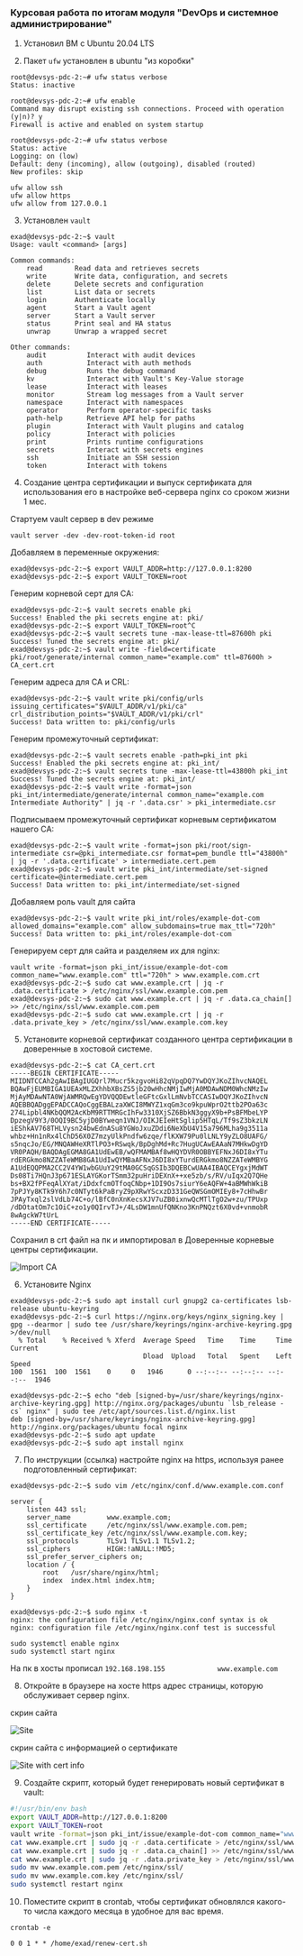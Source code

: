 ### Курсовая работа по итогам модуля "DevOps и системное администрирование"

1. Установил ВМ с Ubuntu 20.04 LTS

2. Пакет `ufw` установлен в ubuntu "из коробки"

```
root@devsys-pdc-2:~# ufw status verbose
Status: inactive

root@devsys-pdc-2:~# ufw enable
Command may disrupt existing ssh connections. Proceed with operation (y|n)? y
Firewall is active and enabled on system startup

root@devsys-pdc-2:~# ufw status verbose
Status: active
Logging: on (low)
Default: deny (incoming), allow (outgoing), disabled (routed)
New profiles: skip

ufw allow ssh
ufw allow https
ufw allow from 127.0.0.1

```

3. Установлен `vault`

```
exad@devsys-pdc-2:~$ vault
Usage: vault <command> [args]

Common commands:
    read        Read data and retrieves secrets
    write       Write data, configuration, and secrets
    delete      Delete secrets and configuration
    list        List data or secrets
    login       Authenticate locally
    agent       Start a Vault agent
    server      Start a Vault server
    status      Print seal and HA status
    unwrap      Unwrap a wrapped secret

Other commands:
    audit          Interact with audit devices
    auth           Interact with auth methods
    debug          Runs the debug command
    kv             Interact with Vault's Key-Value storage
    lease          Interact with leases
    monitor        Stream log messages from a Vault server
    namespace      Interact with namespaces
    operator       Perform operator-specific tasks
    path-help      Retrieve API help for paths
    plugin         Interact with Vault plugins and catalog
    policy         Interact with policies
    print          Prints runtime configurations
    secrets        Interact with secrets engines
    ssh            Initiate an SSH session
    token          Interact with tokens
```

4. Создание центра сертификации и выпуск сертификата для использования его в настройке веб-сервера nginx со сроком жизни 1 мес.

Стартуем vault сервер в dev режиме
```
vault server -dev -dev-root-token-id root
```

Добавляем в переменные окружения:

```
exad@devsys-pdc-2:~$ export VAULT_ADDR=http://127.0.0.1:8200
exad@devsys-pdc-2:~$ export VAULT_TOKEN=root
```

Генерим корневой серт для CA:

```
exad@devsys-pdc-2:~$ vault secrets enable pki
Success! Enabled the pki secrets engine at: pki/
exad@devsys-pdc-2:~$ export VAULT_TOKEN=root^C
exad@devsys-pdc-2:~$ vault secrets tune -max-lease-ttl=87600h pki
Success! Tuned the secrets engine at: pki/
exad@devsys-pdc-2:~$ vault write -field=certificate pki/root/generate/internal common_name="example.com" ttl=87600h > CA_cert.crt
```

Генерим адреса для CA и CRL:

```
exad@devsys-pdc-2:~$ vault write pki/config/urls issuing_certificates="$VAULT_ADDR/v1/pki/ca" crl_distribution_points="$VAULT_ADDR/v1/pki/crl"
Success! Data written to: pki/config/urls
```

Генерим промежуточный сертификат:

```
exad@devsys-pdc-2:~$ vault secrets enable -path=pki_int pki
Success! Enabled the pki secrets engine at: pki_int/
exad@devsys-pdc-2:~$ vault secrets tune -max-lease-ttl=43800h pki_int
Success! Tuned the secrets engine at: pki_int/
exad@devsys-pdc-2:~$ vault write -format=json pki_int/intermediate/generate/internal common_name="example.com Intermediate Authority" | jq -r '.data.csr' > pki_intermediate.csr
```

Подписываем промежуточный сертификат корневым сертификатом нашего CA:

```
exad@devsys-pdc-2:~$ vault write -format=json pki/root/sign-intermediate csr=@pki_intermediate.csr format=pem_bundle ttl="43800h" | jq -r '.data.certificate' > intermediate.cert.pem
exad@devsys-pdc-2:~$ vault write pki_int/intermediate/set-signed certificate=@intermediate.cert.pem
Success! Data written to: pki_int/intermediate/set-signed
```

Добавляем роль vault для сайта

```
exad@devsys-pdc-2:~$ vault write pki_int/roles/example-dot-com allowed_domains="example.com" allow_subdomains=true max_ttl="720h"
Success! Data written to: pki_int/roles/example-dot-com
```

Генерируем серт для сайта и разделяем их для nginx:

```
vault write -format=json pki_int/issue/example-dot-com common_name="www.example.com" ttl="720h" > www.example.com.crt
exad@devsys-pdc-2:~$ sudo cat www.example.crt | jq -r .data.certificate > /etc/nginx/ssl/www.example.com.pem
exad@devsys-pdc-2:~$ sudo cat www.example.crt | jq -r .data.ca_chain[] >> /etc/nginx/ssl/www.example.com.pem
exad@devsys-pdc-2:~$ sudo cat www.example.crt | jq -r .data.private_key > /etc/nginx/ssl/www.example.com.key
```

5. Установите корневой сертификат созданного центра сертификации в доверенные в хостовой системе.

```
exad@devsys-pdc-2:~$ cat CA_cert.crt
-----BEGIN CERTIFICATE-----
MIIDNTCCAh2gAwIBAgIUGQrl7Mucr5kzgvoHi82qVpqDQ7YwDQYJKoZIhvcNAQEL
BQAwFjEUMBIGA1UEAxMLZXhhbXBsZS5jb20wHhcNMjIwMjA0MDAwNDM0WhcNMzIw
MjAyMDAwNTA0WjAWMRQwEgYDVQQDEwtleGFtcGxlLmNvbTCCASIwDQYJKoZIhvcN
AQEBBQADggEPADCCAQoCggEBALzaXWCI8MWYZ1xqGm3co9kpuWprO2ttb2POa63c
274Lipbl4NKbQQM2AcKbM9RTTMRGcIhFw3310XjSZ6BbkN3ggyX9b+PsBFMbeLYP
DpzegV9Y3/0OQI9BC5yjD0BYweqn1VNJ/OIKJEIeHtSglip5HTqL/Tf9sZ3bkzLN
iEShkAV768THLVysn24bwEdnASu8YGWoJxuZDdi6NeXbU4V15a796MLha9g3511a
whbz+Hn1nRx4lChD56X0Z7mzyUlkPndfw6zqe/flKXW79Pu0lLNLY9yZLO8UAFG/
s5nqcJo/EG/MNQAWHeXRTlPO3+RSwqk/BpDghMd+Rc7HugUCAwEAAaN7MHkwDgYD
VR0PAQH/BAQDAgEGMA8GA1UdEwEB/wQFMAMBAf8wHQYDVR0OBBYEFNxJ6DI8xYTu
rdERGkmo8NZZATeWMB8GA1UdIwQYMBaAFNxJ6DI8xYTurdERGkmo8NZZATeWMBYG
A1UdEQQPMA2CC2V4YW1wbGUuY29tMA0GCSqGSIb3DQEBCwUAA4IBAQCEYgxjMdWT
Ds08Ti7HQnJ3p671ESLAYGKorTSmm32puHriDEXnX++xe5zb/s/RV/uIqx2Q7QHe
bs+BX2fPFeqAlXYat/iDdxfcmOTfoqCNbp+1DI9Os7siurY6eAQFW+4aBMWhWkiB
7pPJYy8KTk9Y6h7c0NTyt6kPaBryZ9pXRwYScxzD331GeQWSGmOMIEy8+7cHhwBr
JPAyTxql2slVdLb74C+o/lBfC0nXnKecsXJV7uZB0ixnwQcMTlTgO2w+zu/TPUxp
/dDOtatOm7c1OiC+zo1y0QIrvTJ+/4LsDW1mnUfQNKno3KnPNQzt6X0vd+vnmobR
8wAgckW7tUrL
-----END CERTIFICATE-----
```

Сохранил в crt файл на пк и импортировал в Доверенные корневые центры сертификации.

![Import CA](img/import-ca.png)

6. Установите Nginx

```
exad@devsys-pdc-2:~$ sudo apt install curl gnupg2 ca-certificates lsb-release ubuntu-keyring
exad@devsys-pdc-2:~$ curl https://nginx.org/keys/nginx_signing.key | gpg --dearmor | sudo tee /usr/share/keyrings/nginx-archive-keyring.gpg >/dev/null
  % Total    % Received % Xferd  Average Speed   Time    Time     Time  Current
                                 Dload  Upload   Total   Spent    Left  Speed
100  1561  100  1561    0     0   1946      0 --:--:-- --:--:-- --:--:--  1946

exad@devsys-pdc-2:~$ echo "deb [signed-by=/usr/share/keyrings/nginx-archive-keyring.gpg] http://nginx.org/packages/ubuntu `lsb_release -cs` nginx" | sudo tee /etc/apt/sources.list.d/nginx.list
deb [signed-by=/usr/share/keyrings/nginx-archive-keyring.gpg] http://nginx.org/packages/ubuntu focal nginx
exad@devsys-pdc-2:~$ sudo apt update
exad@devsys-pdc-2:~$ sudo apt install nginx
```

7. По инструкции (ссылка) настройте nginx на https, используя ранее подготовленный сертификат:

```
exad@devsys-pdc-2:~$ sudo vim /etc/nginx/conf.d/www.example.com.conf
```

```
server {
    listen 443 ssl;
    server_name         www.example.com;
    ssl_certificate     /etc/nginx/ssl/www.example.com.pem;
    ssl_certificate_key /etc/nginx/ssl/www.example.com.key;
    ssl_protocols       TLSv1 TLSv1.1 TLSv1.2;
    ssl_ciphers         HIGH:!aNULL:!MD5;
    ssl_prefer_server_ciphers on;
    location / {
        root   /usr/share/nginx/html;
        index  index.html index.htm;
    }
}
```

```
exad@devsys-pdc-2:~$ sudo nginx -t
nginx: the configuration file /etc/nginx/nginx.conf syntax is ok
nginx: configuration file /etc/nginx/nginx.conf test is successful
```

```
sudo systemctl enable nginx
sudo systemctl start nginx
```

На пк в хосты прописал `192.168.198.155             www.example.com`


8. Откройте в браузере на хосте https адрес страницы, которую обслуживает сервер nginx.


скрин сайта

![Site](img/nginx-welcome-page.png)

скрин сайта с информацией о сертификате

![Site with cert info](nginx-welcome-page2.png)

9. Создайте скрипт, который будет генерировать новый сертификат в vault:

```bash
#!/usr/bin/env bash
export VAULT_ADDR=http://127.0.0.1:8200
export VAULT_TOKEN=root
vault write -format=json pki_int/issue/example-dot-com common_name="www.example.com" ttl="720h" > www.example.com.crt
cat www.example.crt | sudo jq -r .data.certificate > /etc/nginx/ssl/www.example.com.pem
cat www.example.crt | sudo jq -r .data.ca_chain[] >> /etc/nginx/ssl/www.example.com.pem
cat www.example.crt | sudo jq -r .data.private_key > /etc/nginx/ssl/www.example.com.key
sudo mv www.example.com.pem /etc/nginx/ssl/
sudo mv www.example.com.key /etc/nginx/ssl/
sudo systemctl restart nginx
```

10. Поместите скрипт в crontab, чтобы сертификат обновлялся какого-то числа каждого месяца в удобное для вас время.

```
crontab -e

0 0 1 * * /home/exad/renew-cert.sh
```
